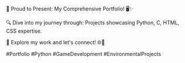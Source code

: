 🌟 Proud to Present: My Comprehensive Portfolio! 🖥️✨ 


🔍 Dive into my journey through: Projects showcasing Python, C, HTML, CSS expertise. 

🚀 Explore my work and let's connect! 🌐💼 

#Portfolio #Python #GameDevelopment #EnvironmentalProjects
